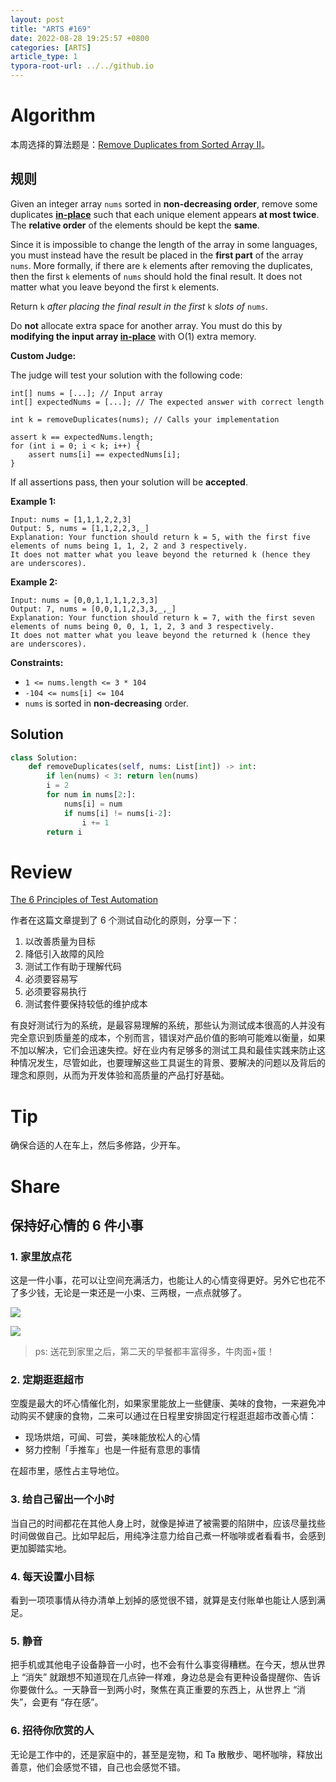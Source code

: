 ```yaml
---
layout: post
title: "ARTS #169"
date: 2022-08-28 19:25:57 +0800
categories: [ARTS]
article_type: 1
typora-root-url: ../../github.io
---
```



# Algorithm

本周选择的算法题是：[Remove Duplicates from Sorted Array II](https://leetcode.com/problems/remove-duplicates-from-sorted-array-ii/)。


## 规则

Given an integer array `nums` sorted in **non-decreasing order**, remove some duplicates [**in-place**](https://en.wikipedia.org/wiki/In-place_algorithm) such that each unique element appears **at most twice**. The **relative order** of the elements should be kept the **same**.

Since it is impossible to change the length of the array in some languages, you must instead have the result be placed in the **first part** of the array `nums`. More formally, if there are `k` elements after removing the duplicates, then the first `k` elements of `nums` should hold the final result. It does not matter what you leave beyond the first `k` elements.

Return `k` *after placing the final result in the first* `k` *slots of* `nums`.

Do **not** allocate extra space for another array. You must do this by **modifying the input array [in-place](https://en.wikipedia.org/wiki/In-place_algorithm)** with O(1) extra memory.

**Custom Judge:**

The judge will test your solution with the following code:

```
int[] nums = [...]; // Input array
int[] expectedNums = [...]; // The expected answer with correct length

int k = removeDuplicates(nums); // Calls your implementation

assert k == expectedNums.length;
for (int i = 0; i < k; i++) {
    assert nums[i] == expectedNums[i];
}
```

If all assertions pass, then your solution will be **accepted**.

 

**Example 1:**

```
Input: nums = [1,1,1,2,2,3]
Output: 5, nums = [1,1,2,2,3,_]
Explanation: Your function should return k = 5, with the first five elements of nums being 1, 1, 2, 2 and 3 respectively.
It does not matter what you leave beyond the returned k (hence they are underscores).
```

**Example 2:**

```
Input: nums = [0,0,1,1,1,1,2,3,3]
Output: 7, nums = [0,0,1,1,2,3,3,_,_]
Explanation: Your function should return k = 7, with the first seven elements of nums being 0, 0, 1, 1, 2, 3 and 3 respectively.
It does not matter what you leave beyond the returned k (hence they are underscores).
```

 

**Constraints:**

- `1 <= nums.length <= 3 * 104`
- `-104 <= nums[i] <= 104`
- `nums` is sorted in **non-decreasing** order.

## Solution

```python
class Solution:
    def removeDuplicates(self, nums: List[int]) -> int:
        if len(nums) < 3: return len(nums)
        i = 2
        for num in nums[2:]:
            nums[i] = num
            if nums[i] != nums[i-2]:
                i += 1
        return i
```


# Review

[The 6 Principles of Test Automation](https://semaphoreci.medium.com/the-6-principles-of-test-automation-74e24deb7a32)

作者在这篇文章提到了 6 个测试自动化的原则，分享一下：

1. 以改善质量为目标
2. 降低引入故障的风险
3. 测试工作有助于理解代码
4. 必须要容易写
5. 必须要容易执行
6. 测试套件要保持较低的维护成本

有良好测试行为的系统，是最容易理解的系统，那些认为测试成本很高的人并没有完全意识到质量差的成本，个别而言，错误对产品价值的影响可能难以衡量，如果不加以解决，它们会迅速失控。好在业内有足够多的测试工具和最佳实践来防止这种情况发生，尽管如此，也要理解这些工具诞生的背景、要解决的问题以及背后的理念和原则，从而为开发体验和高质量的产品打好基础。

# Tip

确保合适的人在车上，然后多修路，少开车。

# Share

## 保持好心情的 6 件小事

### 1. 家里放点花

这是一件小事，花可以让空间充满活力，也能让人的心情变得更好。另外它也花不了多少钱，无论是一束还是一小束、三两根，一点点就够了。

![](/assets/img/169-1.JPG)

![](/assets/img/169-2.JPG)

> ps: 送花到家里之后，第二天的早餐都丰富得多，牛肉面+蛋！

### 2. 定期逛逛超市

空腹是最大的坏心情催化剂，如果家里能放上一些健康、美味的食物，一来避免冲动购买不健康的食物，二来可以通过在日程里安排固定行程逛逛超市改善心情：

- 现场烘焙，可闻、可尝，美味能放松人的心情
- 努力控制「手推车」也是一件挺有意思的事情

在超市里，感性占主导地位。

### 3. 给自己留出一个小时

当自己的时间都花在其他人身上时，就像是掉进了被需要的陷阱中，应该尽量找些时间做做自己。比如早起后，用纯净注意力给自己煮一杯咖啡或者看看书，会感到更加脚踏实地。

### 4. 每天设置小目标

看到一项项事情从待办清单上划掉的感觉很不错，就算是支付账单也能让人感到满足。

### 5. 静音

把手机或其他电子设备静音一小时，也不会有什么事变得糟糕。在今天，想从世界上 “消失” 就跟想不知道现在几点钟一样难，身边总是会有更种设备提醒你、告诉你要做什么。一天静音一到两小时，聚焦在真正重要的东西上，从世界上 “消失”，会更有 “存在感”。

### 6. 招待你欣赏的人

无论是工作中的，还是家庭中的，甚至是宠物，和 Ta 散散步、喝杯咖啡，释放出善意，他们会感觉不错，自己也会感觉不错。

